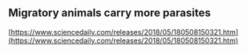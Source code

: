 ## Migratory animals carry more parasites
  
  [https://www.sciencedaily.com/releases/2018/05/180508150321.htm](https://www.sciencedaily.com/releases/2018/05/180508150321.htm)